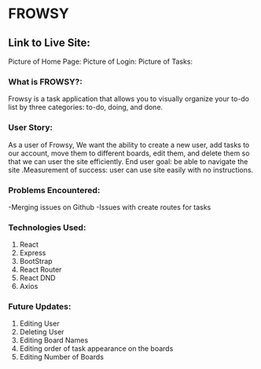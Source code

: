 # FROWSY

## Link to Live Site:

Picture of Home Page:
Picture of Login:
Picture of Tasks:

### What is FROWSY?:

Frowsy is a task application that allows you to visually organize your to-do list by three categories: to-do, doing, and done.

### User Story:

As a user of Frowsy, We want the ability to create a new user, add tasks to our account, move them to different boards, edit them, and delete them so that we can user the site efficiently. End user goal: be able to navigate the site .Measurement of success: user can use site easily with no instructions.

### Problems Encountered:

-Merging issues on Github
-Issues with create routes for tasks

### Technologies Used:

1. React
2. Express
3. BootStrap
4. React Router
5. React DND
6. Axios

### Future Updates:

1. Editing User
2. Deleting User
3. Editing Board Names
4. Editing order of task appearance on the boards
5. Editing Number of Boards
